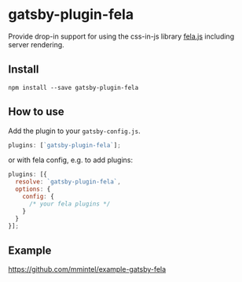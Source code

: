 # gatsby-plugin-fela

Provide drop-in support for using the css-in-js library
[fela.js](http://fela.js.org/) including server rendering.

## Install

`npm install --save gatsby-plugin-fela`

## How to use

Add the plugin to your `gatsby-config.js`.

```javascript
plugins: [`gatsby-plugin-fela`];
```

or with fela config, e.g. to add plugins:

```javascript
plugins: [{
  resolve: `gatsby-plugin-fela`,
  options: {
    config: {
      /* your fela plugins */
    }
  }
}];
```

## Example

https://github.com/mmintel/example-gatsby-fela

